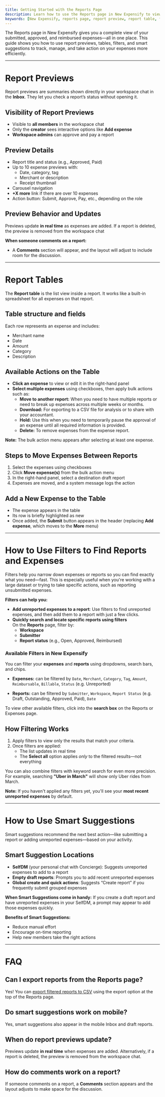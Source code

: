 ```yaml
---
title: Getting Started with the Reports Page
description: Learn how to use the Reports page in New Expensify to view, filter, and manage your expense data using report previews, tables, filters, and smart suggestions.
keywords: [New Expensify, reports page, report preview, report table, filters, smart suggestions, expense management, add expenses, bulk actions, date range, search, expenses missing, reports navigation]
---
```


The Reports page in New Expensify gives you a complete view of your submitted, approved, and reimbursed expenses—all in one place. This guide shows you how to use report previews, tables, filters, and smart suggestions to track, manage, and take action on your expenses more efficiently.

---

# Report Previews

Report previews are summaries shown directly in your workspace chat in the **Inbox**. They let you check a report’s status without opening it.

## Visibility of Report Previews
- Visible to **all members** in the workspace chat  
- Only the **creator** sees interactive options like **Add expense**  
- **Workspace admins** can approve and pay a report

## Preview Details
- Report title and status (e.g., Approved, Paid)  
- Up to 10 expense previews with:
  - Date, category, tag
  - Merchant or description
  - Receipt thumbnail  
- Carousel navigation  
- **+X more** link if there are over 10 expenses  
- Action button: Submit, Approve, Pay, etc., depending on the role

## Preview Behavior and Updates
Previews update **in real time** as expenses are added. If a report is deleted, the preview is removed from the workspace chat

**When someone comments on a report:**
- A **Comments** section will appear, and the layout will adjust to include room for the discussion.

---

# Report Tables

The **Report table** is the list view inside a report. It works like a built-in spreadsheet for all expenses on that report.

## Table structure and fields
Each row represents an expense and includes:
- Merchant name
- Date
- Amount
- Category
- Description

## Available Actions on the Table
- **Click an expense** to view or edit it in the right-hand panel  
- **Select multiple expenses** using checkboxes, then apply bulk actions such as:
  - **Move to another report:** When you need to have multiple reports or need to break up expenses across multiple weeks or months.
  - **Download:** For exporting to a CSV file for analysis or to share with your accountant.
  - **Hold:** Use this when you need to temporarily pause the approval of an expense until all required information is provided.
  - **Delete:** To remove expenses from the expense report.

**Note:** The bulk action menu appears after selecting at least one expense.

## Steps to Move Expenses Between Reports

1. Select the expenses using checkboxes  
2. Click **Move expense(s)** from the bulk action menu  
3. In the right-hand panel, select a destination draft report  
4. Expenses are moved, and a system message logs the action

## Add a New Expense to the Table
- The expense appears in the table  
- Its row is briefly highlighted as new  
- Once added, the **Submit** button appears in the header (replacing **Add expense**, which moves to the **More** menu)

---

# How to Use Filters to Find Reports and Expenses
Filters help you narrow down expenses or reports so you can find exactly what you need—fast. This is especially useful when you're working with a large dataset or trying to take specific actions, such as reporting unsubmitted expenses.

**Filters can help you:**

- **Add unreported expenses to a report**: Use filters to find unreported expenses, and then add them to a report with just a few clicks.
- **Quickly search and locate specific reports using filters**  
  On the **Reports** page, filter by:
  - **Workspace**
  - **Submitter**
  - **Report status** (e.g., Open, Approved, Reimbursed)

### Available Filters in New Expensify

You can filter your **expenses** and **reports** using dropdowns, search bars, and chips. 

- **Expenses:** can be filtered by `Date`, `Merchant`, `Category`, `Tag`, `Amount`, `Reimbursable`, `Billable`, `Status` (e.g. Unreported)

- **Reports:** can be filtered by `Submitter`, `Workspace`, `Report Status` (e.g. Draft, Outstanding, Approved, Paid), `Date`

To view other available filters, click into the **search box** on the Reports or Expenses page.

## How Filtering Works

1. Apply filters to view only the results that match your criteria.
2. Once filters are applied:
   - The list updates in real time  
   - The **Select all** option applies *only* to the filtered results—not everything

You can also combine filters with keyword search for even more precision. For example, searching **"Uber in March"** will show only Uber rides from March.

**Note:** If you haven't applied any filters yet, you'll see your **most recent unreported expenses** by default.

---

# How to Use Smart Suggestions

Smart suggestions recommend the next best action—like submitting a report or adding unreported expenses—based on your activity.

## Smart Suggestion Locations

- **SelfDM** (your personal chat with Concierge): Suggests unreported expenses to add to a report  
- **Empty draft reports**: Prompts you to add recent unreported expenses  
- **Global create and quick actions**: Suggests “Create report” if you frequently submit grouped expenses

**When Smart Suggestions come in handy:** If you create a draft report and have unreported expenses in your SelfDM, a prompt may appear to add those expenses quickly.

**Benefits of Smart Suggestions:**
- Reduce manual effort  
- Encourage on-time reporting  
- Help new members take the right actions

---

# FAQ

## Can I export reports from the Reports page?
Yes! You can [export filtered reports to CSV](https://help.expensify.com/articles/new-expensify/reports-and-expenses/Search-and-Download-Expenses) using the export option at the top of the Reports page.

## Do smart suggestions work on mobile?
Yes, smart suggestions also appear in the mobile Inbox and draft reports.

## When do report previews update?
Previews update **in real time** when expenses are added. Alternatively, if a report is deleted, the preview is removed from the workspace chat.

## How do comments work on a report?
If someone comments on a report, a **Comments** section appears and the layout adjusts to make space for the discussion.

